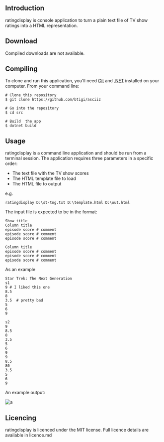 ## Introduction

ratingdisplay is console application to turn a plain text file of TV show ratings into a HTML representation.

## Download

Compiled downloads are not available.

## Compiling

To clone and run this application, you'll need [Git](https://git-scm.com) and [.NET](https://dotnet.microsoft.com/) installed on your computer. From your command line:

```
# Clone this repository
$ git clone https://github.com/btigi/asciiz

# Go into the repository
$ cd src

# Build  the app
$ dotnet build
```

## Usage

ratingdisplay is a command line application and should be run from a terminal session. The application requires three parameters in a specific order:

- The text file with the TV show scores
- The HTML template file to load
- The HTML file to output

e.g.

```ratingdisplay D:\st-tng.txt D:\template.html D:\out.html```

The input file is expected to be in the format:

```
Show title
Column title
episode score # comment
episode score # comment
episode score # comment

Column title
episode score # comment
episode score # comment
episode score # comment
```

As an example

```
Star Trek: The Next Generation
s1
9 # I liked this one
8.5
8
3.5  # pretty bad
5
6
9

s2
9
8.5
8
3.5
5
6
9
9
8.5
80
3.5
5
6
9
```

An example output:

![a](resources/sample.png)

## Licencing

ratingdisplay is licenced under the MIT license. Full licence details are available in licence.md